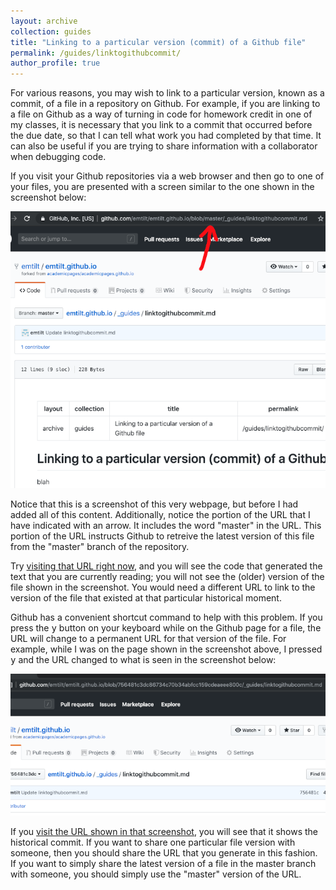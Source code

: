 ```yaml
---
layout: archive
collection: guides
title: "Linking to a particular version (commit) of a Github file"
permalink: /guides/linktogithubcommit/
author_profile: true
---
```



For various reasons, you may wish to link to a particular version, known as a commit, of a file in a repository on Github. For example, if you are linking to a file on Github as a way of turning in code for homework credit in one of my classes, it is necessary that you link to a commit that occurred before the due date, so that I can tell what work you had completed by that time. It can also be useful if you are trying to share information with a collaborator when debugging code.

If you visit your Github repositories via a web browser and then go to one of your files, you are presented with a screen similar to the one shown in the screenshot below:

![Github file view](/images/githublink1.png "Github file view")

Notice that this is a screenshot of this very webpage, but before I had added all of this content. Additionally, notice the portion of the URL that I have indicated with an arrow. It includes the word "master" in the URL. This portion of the URL instructs Github to retreive the latest version of this file from the "master" branch of the repository.

Try [visiting that URL right now](https://github.com/emtilt/emtilt.github.io/edit/master/_guides/linktogithubcommit.md), and you will see the code that generated the text that you are currently reading; you will not see the (older) version of the file shown in the screenshot. You would need a different URL to link to the version of the file that existed at that particular historical moment.

Github has a convenient shortcut command to help with this problem. If you press the <kbd>y</kbd> button on your keyboard while on the Github page for a file, the URL will change to a permanent URL for that version of the file. For example, while I was on the page shown in the screenshot above, I pressed <kbd>y</kbd> and the URL changed to what is seen in the screenshot below:

![Github file view](/images/githublink2.png "Github file view")

If you [visit the URL shown in that screenshot](https://github.com/emtilt/emtilt.github.io/blob/756481c3dc86734c70b34abfcc159cdeaeee800c/_guides/linktogithubcommit.md), you will see that it shows the historical commit. If you want to share one particular file version with someone, then you should share the URL that you generate in this fashion. If you want to simply share the latest version of a file in the master branch with someone, you should simply use the "master" version of the URL.
